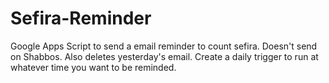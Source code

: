 # Sefira-Reminder
Google Apps Script to send a email reminder to count sefira. Doesn't send on Shabbos. Also deletes yesterday's email. Create a daily trigger to run at whatever time you want to be reminded.
